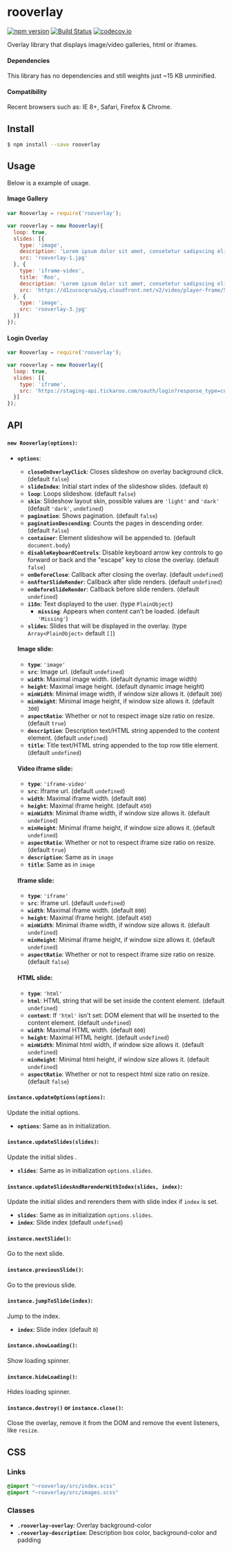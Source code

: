 # rooverlay
[![npm version](https://badge.fury.io/js/rooverlay.svg)](https://www.npmjs.com/package/rooverlay) [![Build Status](https://travis-ci.org/Tickaroo/rooverlay.svg?branch=master)](https://travis-ci.org/Tickaroo/rooverlay) [![codecov.io](https://codecov.io/github/Tickaroo/rooverlay/coverage.svg?branch=master)](https://codecov.io/github/Tickaroo/rooverlay?branch=master)

Overlay library that displays image/video galleries, html or iframes.

#### Dependencies

This library has no dependencies and still weights just ~15 KB unminified.

#### Compatibility

Recent browsers such as: IE 8+, Safari, Firefox & Chrome.


## Install

```bash
$ npm install --save rooverlay
```


## Usage

Below is a example of usage.

#### Image Gallery

```javascript
var Rooverlay = require('rooverlay');

var rooverlay = new Rooverlay({
  loop: true,
  slides: [{
    type: 'image',
    description: 'Lorem ipsum dolor sit amet, consetetur sadipscing elitr',
    src: 'rooverlay-1.jpg'
  }, {
    type: 'iframe-video',
    title: 'Roo',
    description: 'Lorem ipsum dolor sit amet, consetetur sadipscing elitr',
    src: 'https://d1zucocqrua2yq.cloudfront.net/v2/video/player-frame/50b6675694a940db6d000001/media-00ism10unt4h9ek0ysbr25?autoplay=true'
  }, {
    type: 'image',
    src: 'rooverlay-3.jpg'
  }]
});
```

#### Login Overlay

```javascript
var Rooverlay = require('rooverlay');

var rooverlay = new Rooverlay({
  loop: true,
  slides: [{
    type: 'iframe',
    src: 'https://staging-api.tickaroo.com/oauth/login?response_type=code&client_id=55d34d46e4b0b5f93ed111da&_lang=en'
  }]
});
```

## API

#### `new Rooverlay(options)`:

- **`options`**:
  - **`closeOnOverlayClick`**: Closes slideshow on overlay background click. (default `false`)
  - **`slideIndex`**: Initial start index of the slideshow slides. (default `0`)
  - **`loop`**: Loops slideshow. (default `false`)
  - **`skin`**: Slideshow layout skin, possible values are `'light'` and `'dark'` (default `'dark'`, `undefined`)
  - **`pagination`**: Shows pagination. (default `false`)
  - **`paginationDescending`**: Counts the pages in descending order. (default `false`)
  - **`container`**: Element slideshow will be appended to. (default `document.body`)
  - **`disableKeyboardControls`**: Disable keyboard arrow key controls to go forward or back and the "escape" key to close the overlay. (default `false`)
  - **`onBeforeClose`**: Callback after closing the overlay. (default `undefined`)
  - **`onAfterSlideRender`**: Callback after slide renders. (default `undefined`)
  - **`onBeforeSlideRender`**: Callback before slide renders. (default `undefined`)
  - **`i18n`**:
    Text displayed to the user.
    (type `PlainObject`)
    - **`missing`**: Appears when content can't be loaded. (default `'Missing'`)
  - **`slides`**:
    Slides that will be displayed in the overlay.
    (type `Array<PlainObject>` default `[]`)  

  #### Image slide:
    - **`type`**: `'image'`
    - **`src`**: Image url. (default `undefined`)
    - **`width`**: Maximal image width. (default dynamic image width)
    - **`height`**: Maximal image height. (default dynamic image height)
    - **`minWidth`**: Minimal image width, if window size allows it. (default `300`)
    - **`minHeight`**: Minimal image height, if window size allows it. (default `300`)
    - **`aspectRatio`**: Whether or not to respect image size ratio on resize. (default `true`)
    - **`description`**: Description text/HTML string appended to the content element. (default `undefined`)
    - **`title`**: Title text/HTML string appended to the top row title element. (default `undefined`)

  #### Video iframe slide:
    - **`type`**: `'iframe-video'`
    - **`src`**: Iframe url. (default `undefined`)
    - **`width`**: Maximal iframe width. (default `800`)
    - **`height`**: Maximal iframe height. (default `450`)
    - **`minWidth`**: Minimal iframe width, if window size allows it. (default `undefined`)
    - **`minHeight`**: Minimal iframe height, if window size allows it. (default `undefined`)
    - **`aspectRatio`**: Whether or not to respect iframe size ratio on resize. (default `true`)
    - **`description`**: Same as in `image`
    - **`title`**: Same as in `image`

  #### Iframe slide:
    - **`type`**: `'iframe'`
    - **`src`**: Iframe url. (default `undefined`)
    - **`width`**: Maximal iframe width. (default `800`)
    - **`height`**: Maximal iframe height. (default `450`)
    - **`minWidth`**: Minimal iframe width, if window size allows it. (default `undefined`)
    - **`minHeight`**: Minimal iframe height, if window size allows it. (default `undefined`)
    - **`aspectRatio`**: Whether or not to respect iframe size ratio on resize. (default `false`)

  #### HTML slide:
    - **`type`**: `'html'`
    - **`html`**: HTML string that will be set inside the content element. (default `undefined`)
    - **`content`**: If `'html'` isn't set: DOM element that will be inserted to the content element. (default `undefined`)
    - **`width`**: Maximal HTML width. (default `600`)
    - **`height`**: Maximal HTML height. (default `undefined`)
    - **`minWidth`**: Minimal html width, if window size allows it. (default `undefined`)
    - **`minHeight`**: Minimal html height, if window size allows it. (default `undefined`)
    - **`aspectRatio`**: Whether or not to respect html size ratio on resize. (default `false`)


#### `instance.updateOptions(options)`:

Update the initial options.

- **`options`**: Same as in initialization.


#### `instance.updateSlides(slides)`:

Update the initial slides .
- **`slides`**: Same as in initialization `options.slides`.

#### `instance.updateSlidesAndRerenderWithIndex(slides, index)`:

Update the initial slides and rerenders them with slide index if `index` is set.

- **`slides`**: Same as in initialization `options.slides`.
- **`index`**: Slide index (default `undefined`)

#### `instance.nextSlide()`:

Go to the next slide.

#### `instance.previousSlide()`:

Go to the previous slide.

#### `instance.jumpToSlide(index)`:

Jump to the index.

- **`index`**: Slide index (default `0`)

#### `instance.showLoading()`:

Show loading spinner.

#### `instance.hideLoading()`:

Hides loading spinner.

#### `instance.destroy()` or `instance.close()`:

Close the overlay, remove it from the DOM and remove the event listeners, like `resize`.


## CSS

### Links

```sass
@import "~rooverlay/src/index.scss"
@import "~rooverlay/src/images.scss"
```

### Classes

- **`.rooverlay-overlay`**: Overlay background-color
- **`.rooverlay-description`**: Description box color, background-color and padding
